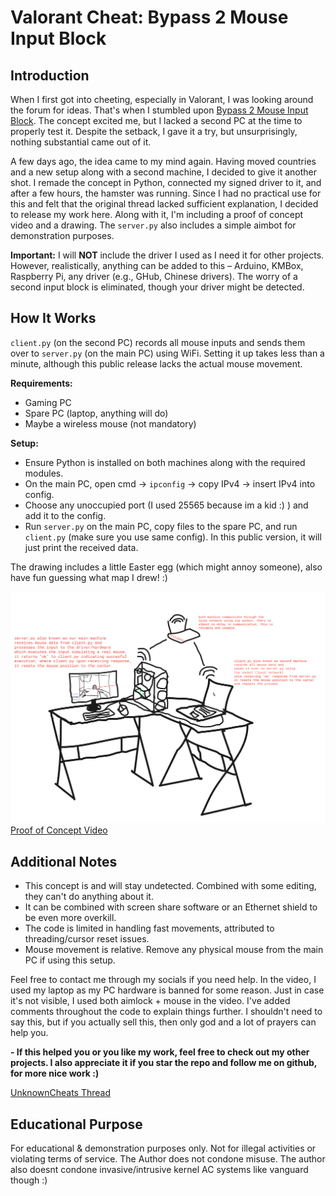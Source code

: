 # Valorant Cheat: Bypass 2 Mouse Input Block

## Introduction
When I first got into cheeting, especially in Valorant, I was looking around the forum for ideas. That's when I stumbled upon [Bypass 2 Mouse Input Block](https://www.unknowncheats.me/forum/valorant/504673-bypass-2-mouse-inputs-2-pcs-wifi.html). The concept excited me, but I lacked a second PC at the time to properly test it. Despite the setback, I gave it a try, but unsurprisingly, nothing substantial came out of it.

A few days ago, the idea came to my mind again. Having moved countries and a new setup along with a second machine, I decided to give it another shot. I remade the concept in Python, connected my signed driver to it, and after a few hours, the hamster was running. Since I had no practical use for this and felt that the original thread lacked sufficient explanation, I decided to release my work here. Along with it, I'm including a proof of concept video and a drawing. The `server.py` also includes a simple aimbot for demonstration purposes.

**Important:** I will **NOT** include the driver I used as I need it for other projects. However, realistically, anything can be added to this – Arduino, KMBox, Raspberry Pi, any driver (e.g., GHub, Chinese drivers). The worry of a second input block is eliminated, though your driver might be detected.

## How It Works
`client.py` (on the second PC) records all mouse inputs and sends them over to `server.py` (on the main PC) using WiFi. Setting it up takes less than a minute, although this public release lacks the actual mouse movement.

**Requirements:**
- Gaming PC
- Spare PC (laptop, anything will do)
- Maybe a wireless mouse (not mandatory)

**Setup:**
- Ensure Python is installed on both machines along with the required modules.
- On the main PC, open cmd -> `ipconfig` -> copy IPv4 -> insert IPv4 into config.
- Choose any unoccupied port (I used 25565 because im a kid :) ) and add it to the config.
- Run `server.py` on the main PC, copy files to the spare PC, and run `client.py` (make sure you use same config). In this public version, it will just print the received data.

The drawing includes a little Easter egg (which might annoy someone), also have fun guessing what map I drew! :)

![Easter Egg Drawing](megant88draw2.png)
[Proof of Concept Video](https://streamable.com/2miw0d)

## Additional Notes
- This concept is and will stay undetected. Combined with some editing, they can't do anything about it.
- It can be combined with screen share software or an Ethernet shield to be even more overkill.
- The code is limited in handling fast movements, attributed to threading/cursor reset issues.
- Mouse movement is relative. Remove any physical mouse from the main PC if using this setup.

Feel free to contact me through my socials if you need help. In the video, I used my laptop as my PC hardware is banned for some reason. Just in case it's not visible, I used both aimlock + mouse in the video. 
I've added comments throughout the code to explain things further.
I shouldn't need to say this, but if you actually sell this, then only god and a lot of prayers can help you.

**- If this helped you or you like my work, feel free to check out my other projects. I also appreciate it if you star the repo and follow me on github, for more nice work :)**

[UnknownCheats Thread]([https://www.unknowncheats.me/forum/downloads.php?do=file&id=44890](https://www.unknowncheats.me/forum/valorant/635782-ud-bypass-vanguard-using-2pc-wifi-hardware.html))

## Educational Purpose
For educational & demonstration purposes only. Not for illegal activities or violating terms of service. The Author does not condone misuse. The author also doesnt condone invasive/intrusive kernel AC systems like vanguard though :)
